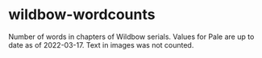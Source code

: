 # wildbow-wordcounts
Number of words in chapters of Wildbow serials. Values for Pale are up to date as of 2022-03-17. Text in images was not counted.
